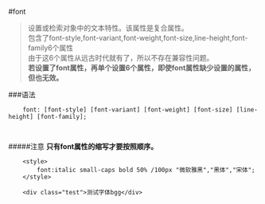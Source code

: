 #font

>设置或检索对象中的文本特性。该属性是复合属性。<br/>
>包含了font-style,font-variant,font-weight,font-size,line-height,font-family6个属性<br/>
>由于这6个属性从远古时代就有了，所以不存在兼容性问题。<br/>
>**若设置了font属性，再单个设置6个属性，即使font属性缺少设置的属性，但也无效。**



###语法
```
	font: [font-style] [font-variant] [font-weight] [font-size] [line-height] [font-family];
	
	
```

#####注意
**只有font属性的缩写才要按照顺序。**

```
	<style>
		font:italic small-caps bold 50% /100px "微软雅黑","黑体","宋体";
	</style>
	
	<div class="test">测试字体bgg</div>
```